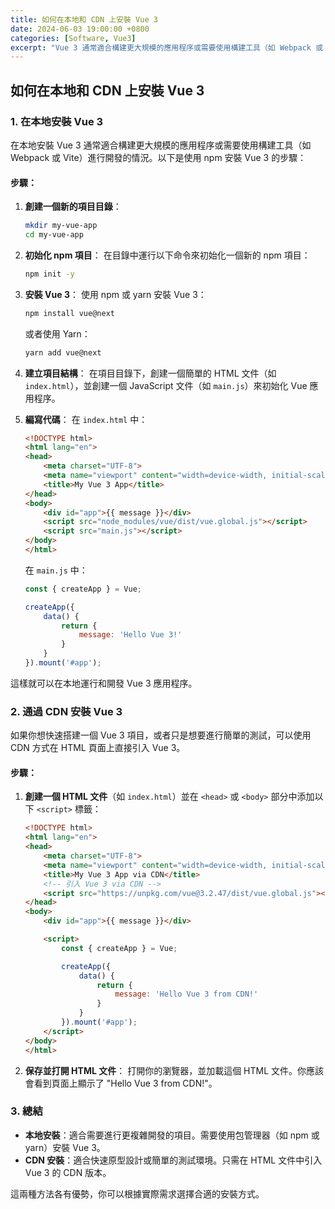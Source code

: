 ```yaml
---
title: 如何在本地和 CDN 上安裝 Vue 3
date: 2024-06-03 19:00:00 +0800
categories: [Software, Vue3]
excerpt: "Vue 3 通常適合構建更大規模的應用程序或需要使用構建工具（如 Webpack 或 Vite）進行開發的情況"
---
```


## 如何在本地和 CDN 上安裝 Vue 3

### 1. **在本地安裝 Vue 3**

在本地安裝 Vue 3 通常適合構建更大規模的應用程序或需要使用構建工具（如 Webpack 或 Vite）進行開發的情況。以下是使用 npm 安裝 Vue 3 的步驟：

#### 步驟：

1. **創建一個新的項目目錄**：
   ```bash
   mkdir my-vue-app
   cd my-vue-app
   ```

2. **初始化 npm 項目**：
   在目錄中運行以下命令來初始化一個新的 npm 項目：
   ```bash
   npm init -y
   ```

3. **安裝 Vue 3**：
   使用 npm 或 yarn 安裝 Vue 3：
   ```bash
   npm install vue@next
   ```
   或者使用 Yarn：
   ```bash
   yarn add vue@next
   ```

4. **建立項目結構**：
   在項目目錄下，創建一個簡單的 HTML 文件（如 `index.html`），並創建一個 JavaScript 文件（如 `main.js`）來初始化 Vue 應用程序。

5. **編寫代碼**：
   在 `index.html` 中：
   ```html
   <!DOCTYPE html>
   <html lang="en">
   <head>
       <meta charset="UTF-8">
       <meta name="viewport" content="width=device-width, initial-scale=1.0">
       <title>My Vue 3 App</title>
   </head>
   <body>
       <div id="app">{{ message }}</div>
       <script src="node_modules/vue/dist/vue.global.js"></script>
       <script src="main.js"></script>
   </body>
   </html>
   ```
   在 `main.js` 中：
   ```javascript
   const { createApp } = Vue;

   createApp({
       data() {
           return {
               message: 'Hello Vue 3!'
           }
       }
   }).mount('#app');
   ```

這樣就可以在本地運行和開發 Vue 3 應用程序。

### 2. **通過 CDN 安裝 Vue 3**

如果你想快速搭建一個 Vue 3 項目，或者只是想要進行簡單的測試，可以使用 CDN 方式在 HTML 頁面上直接引入 Vue 3。

#### 步驟：

1. **創建一個 HTML 文件**（如 `index.html`）並在 `<head>` 或 `<body>` 部分中添加以下 `<script>` 標籤：

   ```html
   <!DOCTYPE html>
   <html lang="en">
   <head>
       <meta charset="UTF-8">
       <meta name="viewport" content="width=device-width, initial-scale=1.0">
       <title>My Vue 3 App via CDN</title>
       <!-- 引入 Vue 3 via CDN -->
       <script src="https://unpkg.com/vue@3.2.47/dist/vue.global.js"></script>
   </head>
   <body>
       <div id="app">{{ message }}</div>

       <script>
           const { createApp } = Vue;

           createApp({
               data() {
                   return {
                       message: 'Hello Vue 3 from CDN!'
                   }
               }
           }).mount('#app');
       </script>
   </body>
   </html>
   ```

2. **保存並打開 HTML 文件**：
   打開你的瀏覽器，並加載這個 HTML 文件。你應該會看到頁面上顯示了 "Hello Vue 3 from CDN!"。

### 3. **總結**

- **本地安裝**：適合需要進行更複雜開發的項目。需要使用包管理器（如 npm 或 yarn）安裝 Vue 3。
- **CDN 安裝**：適合快速原型設計或簡單的測試環境。只需在 HTML 文件中引入 Vue 3 的 CDN 版本。

這兩種方法各有優勢，你可以根據實際需求選擇合適的安裝方式。

